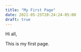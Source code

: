 ```yaml
---
title: "My First Page"
date: 2021-05-25T20:24:24-05:00
draft: true
---
```


Hi all,

This is my first page.